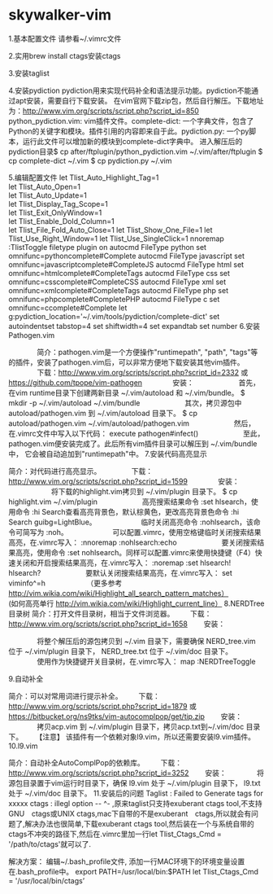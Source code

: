skywalker-vim
=============
1.基本配置文件
请参看~/.vimrc文件

2.实用brew install ctags安装ctags

3.安装taglist

4.安装pydiction
pydiction用来实现代码补全和语法提示功能。pydiction不能通过apt安装，需要自行下载安装。
在vim官网下载zip包，然后自行解压。下载地址为：http://www.vim.org/scripts/script.php?script_id=850
python_pydiction.vim: vim插件文件。complete-dict: 一个字典文件，包含了Python的关键字和模块。插件引用的内容即来自于此。pydiction.py: 一个py脚本，运行此文件可以增加新的模块到complete-dict字典中。
进入解压后的pydiction目录$ cp after/ftplugin/python_pydiction.vim ~/.vim/after/ftplugin
$ cp complete-dict ~/.vim
$ cp pydiction.py ~/.vim

5.编辑配置文件
let Tlist_Auto_Highlight_Tag=1  
let Tlist_Auto_Open=1  
let Tlist_Auto_Update=1  
let Tlist_Display_Tag_Scope=1  
let Tlist_Exit_OnlyWindow=1  
let Tlist_Enable_Dold_Column=1  
let Tlist_File_Fold_Auto_Close=1  let Tlist_Show_One_File=1  let Tlist_Use_Right_Window=1  let Tlist_Use_SingleClick=1  nnoremap <silent> <F8> :TlistToggle<CR>   filetype plugin on  autocmd FileType python set omnifunc=pythoncomplete#Complete  autocmd FileType javascrīpt set omnifunc=javascriptcomplete#CompleteJS  autocmd FileType html set omnifunc=htmlcomplete#CompleteTags  autocmd FileType css set omnifunc=csscomplete#CompleteCSS  autocmd FileType xml set omnifunc=xmlcomplete#CompleteTags  autocmd FileType php set omnifunc=phpcomplete#CompletePHP  autocmd FileType c set omnifunc=ccomplete#Complete        let g:pydiction_location='~/.vim/tools/pydiction/complete-dict'  set autoindentset tabstop=4  set shiftwidth=4  set expandtab  set number
6.安装Pathogen.vim

　　　　简介：pathogen.vim是一个方便操作"runtimepath", "path", "tags"等的插件，安装了pathogen.vim后，可以非常方便地下载安装其他vim插件。
　　　　下载：http://www.vim.org/scripts/script.php?script_id=2332 或 https://github.com/tpope/vim-pathogen
　　　　安装：
　　　　　　首先，在vim runtime目录下创建两新目录 ~/.vim/autoload 和 ~/.vim/bundle。
$ mkdir -p ~/.vim/autoload ~/.vim/bundle
　　　　　　其次，拷贝源包中 autoload/pathogen.vim 到 ~/.vim/autoload 目录下。
$ cp autoload/pathogen.vim ~/.vim/autoload/pathogen.vim
　　　　　　然后，在.vimrc文件中写入以下代码：
execute pathogen#infect()
　　　　　　至此，pathogen.vim便安装完成了。此后所有vim插件目录可以解压到 ~/.vim/bundle 中， 它会被自动追加到"runtimepath"中。
7.安装代码高亮显示

简介：对代码进行高亮显示。
　　　　下载：http://www.vim.org/scripts/script.php?script_id=1599
　　　　安装：
　　　　　　将下载的highlight.vim拷贝到 ~/.vim/plugin 目录下。
$ cp highlight.vim ~/.vim/plugin
　　　　　　高亮搜索结果命令 :set hlsearch，使用命令 :hi Search查看高亮背景色，默认棕黄色，更改高亮背景色命令 :hi Search guibg=LightBlue。
　　　　　　临时关闭高亮命令 :nohlsearch，该命令可简写为 :noh。
　　　　　　可以配置.vimrc，使用空格键临时关闭搜索结果高亮，在.vimrc写入：
:nnoremap <silent> <Space> :nohlsearch<Bar>:echo<CR>
　　　　　　要关闭搜索结果高亮，使用命令 :set nohlsearch。同样可以配置.vimrc来使用快捷键（F4）快速关闭和开启搜索结果高亮，在.vimrc写入：
:noremap <F4> :set hlsearch! hlsearch?<CR>
　　　　　　要默认关闭搜索结果高亮，在.vimrc写入：
set viminfo^=h
　　　　　　（更多参考 http://vim.wikia.com/wiki/Highlight_all_search_pattern_matches）
　　　　　　  (如何高亮单行 http://vim.wikia.com/wiki/Highlight_current_line）
8.NERDTree目录树
简介：打开文件目录树，相当于文件浏览器。
　　下载：http://www.vim.org/scripts/script.php?script_id=1658
　　安装：

　　　　将整个解压后的源包拷贝到 ~/.vim 目录下，需要确保 NERD_tree.vim 位于 ~/.vim/plugin 目录下， NERD_tree.txt 位于 ~/.vim/doc 目录下。
　　　　使用<F7>作为快捷键开关目录树，在.vimrc写入： 
map <F7> :NERDTreeToggle<CR>

9.自动补全

简介：可以对常用词进行提示补全。
　　下载：http://www.vim.org/scripts/script.php?script_id=1879 或 https://bitbucket.org/ns9tks/vim-autocomplpop/get/tip.zip
　　安装：
　　　　拷贝acp.vim 到 ~/.vim/plugin 目录下，拷贝acp.txt到~/.vim/doc 目录下。
　　【注意】 该插件有一个依赖对象l9.vim，所以还需要安装l9.vim插件。
10.l9.vim

简介：自动补全AutoComplPop的依赖库。
　　下载：http://www.vim.org/scripts/script.php?script_id=3252
　　安装：
　　　　将源包目录置于vim运行时目录下，确保 l9.vim 处于 ~/.vim/plugin 目录下， l9.txt 处于 ~/.vim/doc 目录下。
11.安装后的问题
Taglist : Failed to Generate tags for xxxxx 
ctags : illegl option -- ^- 
,原来taglist只支持exuberant ctags tool,不支持GNU　ctags或UNIX ctags,mac下自带的不是exuberant　ctags,所以就会有问题了,解决办法也很简单,下载exuberant ctags tool,然后装在一个与系统自带的ctags不冲突的路径下,然后在.vimrc里加一行let Tlist_Ctags_Cmd = '/path/to/ctags'就可以了.

解决方案：
编辑~/.bash_profile文件, 添加一行MAC环境下的环境变量设置在.bash_profile中。 
export PATH=/usr/local/bin:$PATH 
let Tlist_Ctags_Cmd = '/usr/local/bin/ctags’

